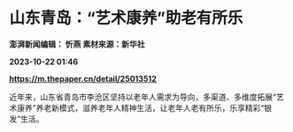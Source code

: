 # 山东青岛：“艺术康养”助老有所乐
**澎湃新闻编辑： 忻燕 素材来源：新华社**

**2023-10-22 01:46**

**https://m.thepaper.cn/detail/25013512**

近年来，山东省青岛市李沧区坚持以老年人需求为导向，多渠道、多维度拓展“艺术康养”养老新模式，滋养老年人精神生活，让老年人老有所乐，乐享精彩“银发”生活。
